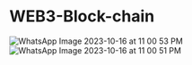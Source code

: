# WEB3-Block-chain
![WhatsApp Image 2023-10-16 at 11 00 53 PM](https://github.com/krunalbhongade/WEB3-Block-chain/assets/126875304/3e4748f3-e71b-475f-815e-b017e7fa5595)
![WhatsApp Image 2023-10-16 at 11 00 51 PM](https://github.com/krunalbhongade/WEB3-Block-chain/assets/126875304/7a63c885-5551-4c0c-9a53-9042ab0acbff)
